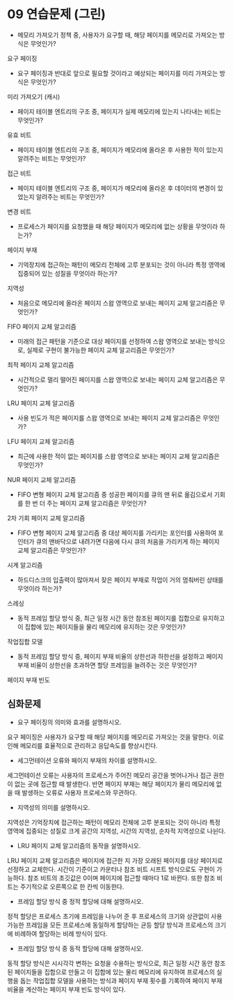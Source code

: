 # 09 연습문제 (그린)

- 메모리 가져오기 정책 중, 사용자가 요구할 때, 해당 페이지를 메모리로 가져오는 방식은 무엇인가?

요구 페이징 

- 요구 페이징과 반대로 앞으로 필요할 것이라고 예상되는 페이지를 미리 가져오는 방식은 무엇인가?

미리 가져오기 (캐시) 

- 페이지 테이블 엔트리의 구조 중, 페이지가 실제 메모리에 있는지 나타내는 비트는 무엇인가?

유효 비트 

- 페이지 테이블 엔트리의 구조 중, 페이지가 메모리에 올라온 후 사용한 적이 있는지 알려주는 비트는 무엇인가?

접근 비트 

- 페이지 테이블 엔트리의 구조 중, 페이지가 메모리에 올라온 후 데이터의 변경이 있었는지 알려주는 비트는 무엇인가?

변경 비트 

- 프로세스가 페이지를 요청했을 때 해당 페이지가 메모리에 없는 상황을 무엇이라 하는가?

페이지 부재 

- 기억장치에 접근하는 패턴이 메모리 전체에 고루 분포되는 것이 아니라 특정 영역에 집중되어 있는 성질을 무엇이라 하는가?

지역성 

- 처음으로 메모리에 올라온 페이지 스왑 영역으로 보내는 페이지 교체 알고리즘은 무엇인가?

FIFO 페이지 교체 알고리즘 

- 미래의 접근 패턴을 기준으로 대상 페이지를 선정하여 스왑 영역으로 보내는 방식으로, 실제로 구현이 불가능한 페이지 교체 알고리즘은 무엇인가?

최적 페이지 교체 알고리즘 

- 시간적으로 멀리 떨어진 페이지를 스왑 영역으로 보내는 페이지 교체 알고리즘은 무엇인가?

LRU 페이지 교체 알고리즘 

- 사용 빈도가 적은 페이지를 스왑 영역으로 보내는 페이지 교체 알고리즘은 무엇인가?

LFU 페이지 교체 알고리즘 

- 최근에 사용한 적이 없는 페이지를 스왑 영역으로 보내는 페이지 교체 알고리즘은 무엇인가?

NUR 페이지 교체 알고리즘 

- FIFO 변형 페이지 교체 알고리즘 중 성공한 페이지를 큐의 맨 뒤로 옮김으로서 기회를 한 번 더 주는 페이지 교체 알고리즘은 무엇인가?

2차 기회 페이지 교체 알고리즘 

- FIFO 변형 페이지 교체 알고리즘 중 대상 페이지를 가리키는 포인터를 사용하여 포인터가 큐의 맨바닥으로 내려가면 다음에 다시 큐의 처음을 가리키게 하는 페이지 교체 알고리즘은 무엇인가?

시계 알고리즘 

- 하드디스크의 입출력이 많아져서 잦은 페이지 부재로 작업이 거의 멈춰버린 상태를 무엇이라 하는가?

스레싱 

- 동적 프레임 할당 방식 중, 최근 일정 시간 동안 참조된 페이지를 집합으로 유지하고 이 집합에 있는 페이지들을 물리 메모리에 유지하는 것은 무엇인가?

작업집합 모델 

- 동적 프레임 할당 방식 중, 페이지 부재 비율의 상한선과 하한선을 설정하고 페이지 부재 비율이 상한선을 초과하면 할당 프레임을 늘려주는 것은 무엇인가?

페이지 부재 빈도 

## 심화문제

- 요구 페이징의 의미와 효과를 설명하시오.

요구 페이징은 사용자가 요구할 때 해당 페이지를 메모리로 가져오는 것을 말한다. 이로 인해 메모리를 효율적으로 관리하고 응답속도를 향상시킨다. 

- 세그먼테이션 오류와 페이지 부재의 차이를 설명하시오.

세그먼테이션 오류는 사용자의 프로세스가 주어진 메모리 공간을 벗어나거나 접근 권한이 없는 곳에 접근할 때 발생한다. 반면 페이지 부재는 해당 페이지가 물리 메모리에 없을 때 발생하는 오류로 사용자 프로세스와 무관하다. 

- 지역성의 의미를 설명하시오.

지역성은 기억장치에 접근하는 패턴이 메모리 전체에 고루 분포되는 것이 아니라 특정 영역에 집중되는 성질로 크게 공간의 지역성, 시간의 지역성, 순차적 지역성으로 나뉜다. 

- LRU 페이지 교체 알고리즘의 동작을 설명하시오.

LRU 페이지 교체 알고리즘은 페이지에 접근한 지 가장 오래된 페이지를 대상 페이지로 선정하고 교체한다. 시간이 기준이고 카운터나 참조 비트 시프트 방식으로도 구현이 가능하다. 참조 비트의 초깃값은 0이며 페이지에 접근할 때마다 1로 바뀐다. 또한 참조 비트는 주기적으로 오른쪽으로 한 칸씩 이동한다. 

- 프레임 할당 방식 중 정적 할당에 대해 설명하시오.

정적 할당은 프로세스 초기에 프레임을 나누어 준 후 프로세스의 크기와 상관없이 사용 가능한 프레임을 모든 프로세스에 동일하게 할당하는 균등 할당 방식과 프로세스의 크기에 비례하여 할당하는 비례 방식이 있다. 

- 프레임 할당 방식 중 동적 할당에 대해 설명하시오.

동적 할당 방식은 시시각각 변하는 요청을 수용하는 방식으로, 최근 일정 시간 동안 참조된 페이지들을 집합으로 만들고 이 집합에 있는 물리 메모리에 유지하여 프로세스의 실행을 돕는 작업집합 모델을 사용하는 방식과 페이지 부재 횟수를 기록하여 페이지 부재 비율을 계산하는 페이지 부재 빈도 방식이 있다.